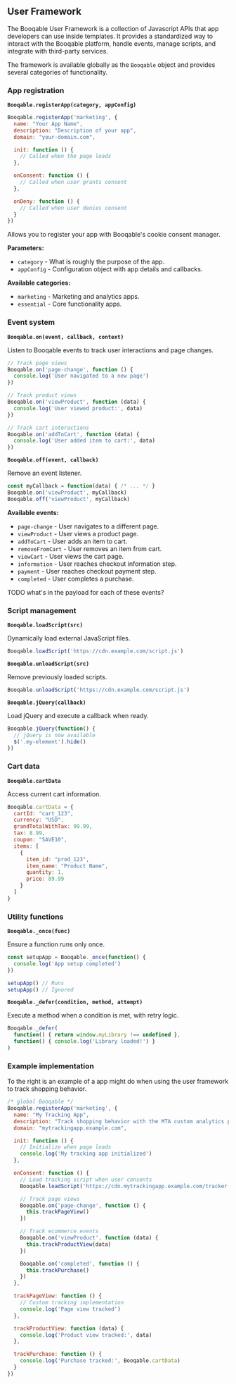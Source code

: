 ## User Framework

The Booqable User Framework is a collection of Javascript APIs that app developers can use inside templates. It provides a standardized way to interact with the Booqable platform, handle events, manage scripts, and integrate with third-party services.

The framework is available globally as the `Booqable` object and provides several categories of functionality.

### App registration

**`Booqable.registerApp(category, appConfig)`**

```javascript
Booqable.registerApp('marketing', {
  name: "Your App Name",
  description: "Description of your app",
  domain: "your-domain.com",

  init: function () {
    // Called when the page loads
  },

  onConsent: function () {
    // Called when user grants consent
  },

  onDeny: function () {
    // Called when user denies consent
  }
})
```

Allows you to register your app with Booqable's cookie consent manager.

**Parameters:**

- `category` - What is roughly the purpose of the app.
- `appConfig` - Configuration object with app details and callbacks.

**Available categories:**

- `marketing` - Marketing and analytics apps.
- `essential` - Core functionality apps.

### Event system

**`Booqable.on(event, callback, context)`**

Listen to Booqable events to track user interactions and page changes.

```javascript
// Track page views
Booqable.on('page-change', function () {
  console.log('User navigated to a new page')
})

// Track product views
Booqable.on('viewProduct', function (data) {
  console.log('User viewed product:', data)
})

// Track cart interactions
Booqable.on('addToCart', function (data) {
  console.log('User added item to cart:', data)
})
```

**`Booqable.off(event, callback)`**

Remove an event listener.

```javascript
const myCallback = function(data) { /* ... */ }
Booqable.on('viewProduct', myCallback)
Booqable.off('viewProduct', myCallback)
```

**Available events:**

- `page-change` - User navigates to a different page.
- `viewProduct` - User views a product page.
- `addToCart` - User adds an item to cart.
- `removeFromCart` - User removes an item from cart.
- `viewCart` - User views the cart page.
- `information` - User reaches checkout information step.
- `payment` - User reaches checkout payment step.
- `completed` - User completes a purchase.

TODO what's in the payload for each of these events?

### Script management

**`Booqable.loadScript(src)`**

Dynamically load external JavaScript files.

```javascript
Booqable.loadScript('https://cdn.example.com/script.js')
```

**`Booqable.unloadScript(src)`**

Remove previously loaded scripts.

```javascript
Booqable.unloadScript('https://cdn.example.com/script.js')
```

**`Booqable.jQuery(callback)`**

Load jQuery and execute a callback when ready.

```javascript
Booqable.jQuery(function() {
  // jQuery is now available
  $('.my-element').hide()
})
```

### Cart data

**`Booqable.cartData`**

Access current cart information.

```javascript
Booqable.cartData = {
  cartId: "cart_123",
  currency: "USD",
  grandTotalWithTax: 99.99,
  tax: 8.99,
  coupon: "SAVE10",
  items: [
    {
      item_id: "prod_123",
      item_name: "Product Name",
      quantity: 1,
      price: 89.99
    }
  ]
}
```

### Utility functions

**`Booqable._once(func)`**

Ensure a function runs only once.

```javascript
const setupApp = Booqable._once(function() {
  console.log('App setup completed')
})

setupApp() // Runs
setupApp() // Ignored
```

**`Booqable._defer(condition, method, attempt)`**

Execute a method when a condition is met, with retry logic.

```javascript
Booqable._defer(
  function() { return window.myLibrary !== undefined },
  function() { console.log('Library loaded!') }
)
```

### Example implementation

To the right is an example of a app might do when using the user framework to track shopping behavior.

```javascript
/* global Booqable */
Booqable.registerApp('marketing', {
  name: "My Tracking App",
  description: "Track shopping behavior with the MTA custom analytics platform.",
  domain: "mytrackingapp.example.com",

  init: function () {
    // Initialize when page loads
    console.log('My tracking app initialized')
  },

  onConsent: function () {
    // Load tracking script when user consents
    Booqable.loadScript('https://cdn.mytrackingapp.example.com/tracker.js')

    // Track page views
    Booqable.on('page-change', function () {
      this.trackPageView()
    })

    // Track ecommerce events
    Booqable.on('viewProduct', function (data) {
      this.trackProductView(data)
    })

    Booqable.on('completed', function () {
      this.trackPurchase()
    })
  },

  trackPageView: function () {
    // Custom tracking implementation
    console.log('Page view tracked')
  },

  trackProductView: function (data) {
    console.log('Product view tracked:', data)
  },

  trackPurchase: function () {
    console.log('Purchase tracked:', Booqable.cartData)
  }
})
```
